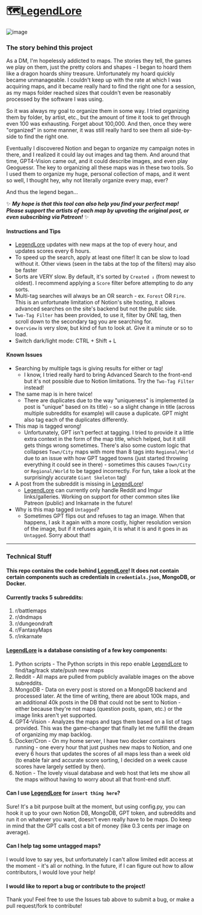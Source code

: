 # 🗺️[LegendLore](https://legendlore.notion.site/)

![image](https://github.com/EpicRandomGuy2/LegendLore/assets/163953013/929803f1-2f92-4b2d-8a4b-5d986642de60)

### The story behind this project
As a DM, I'm hopelessly addicted to maps. The stories they tell, the games we play on them, just the pretty colors and shapes - I began to hoard them like a dragon hoards shiny treasure. Unfortunately my hoard quickly became unmanageable. I couldn't keep up with the rate at which I was acquiring maps, and it became really hard to find the right one for a session, as my maps folder reached sizes that couldn't even be reasonably processed by the software I was using. 

So it was always my goal to organize them in some way. I tried organizing them by folder, by artist, etc., but the amount of time it took to get through even 100 was exhausting. Forget about 100,000. And then, once they were "organized" in some manner, it was still really hard to see them all side-by-side to find the right one.

Eventually I discovered Notion and began to organize my campaign notes in there, and I realized it could lay out images and tag them. And around that time, GPT4-Vision came out, and it could describe images, and even play Geoguessr. The key to organizing all these maps was in these two tools. So I used them to organize my huge, personal collection of maps, and it went so well, I thought hey, why not literally organize every map, ever?

And thus the legend began...

✨ _**My hope is that this tool can also help you find your perfect map! Please support the artists of each map by upvoting the original post, or even subscribing via Patreon!**_ ✨

#### Instructions and Tips

- [LegendLore](https://legendlore.notion.site/) updates with new maps at the top of every hour, and updates scores every 6 hours.
- To speed up the search, apply at least one filter! It can be slow to load without it. Other views (seen in the tabs at the top of the filters) may also be faster
- Sorts are VERY slow. By default, it's sorted by `Created ↓` (from newest to oldest). I recommend applying a `Score` filter before attempting to do any sorts.
- Multi-tag searches will always be an OR search - ex. `Forest` OR `Fire`. This is an unfortunate limitation of Notion's site hosting, it allows advanced searches on the site's backend but not the public side.
- `Two-Tag Filter` has been provided, to use it, filter by ONE tag, then scroll down to the secondary tag you are searching for.
- `Overview` is very slow, but kind of fun to look at. Give it a minute or so to load.
- Switch dark/light mode: CTRL + Shift + L

#### Known Issues
- Searching by multiple tags is giving results for either or tag!
    - I know, I tried really hard to bring Advanced Search to the front-end but it's not possible due to Notion limitations. Try the `Two-Tag Filter` instead!
- The same map is in here twice!
    - There are duplicates due to the way "uniqueness" is implemented (a post is "unique" based on its title) - so a slight change in title (across multiple subreddits for example) will cause a duplicate. GPT might also tag each of the duplicates differently.
- This map is tagged wrong!
    - Unfortunately, GPT isn't perfect at tagging. I tried to provide it a little extra context in the form of the map title, which helped, but it still gets things wrong sometimes. There's also some custom logic that collapses `Town/City` maps with more than 8 tags into `Regional/World` due to an issue with how GPT tagged towns (just started throwing everything it could see in there) - sometimes this causes `Town/City` or `Regional/World` to be tagged incorrectly. For fun, take a look at the surprisingly accurate `Giant Skeleton` tag!
- A post from the subreddit is missing in [LegendLore](https://legendlore.notion.site/)!
    - [LegendLore](https://legendlore.notion.site/) can currently only handle Reddit and Imgur links/galleries. Working on support for other common sites like Patreon (public) and Inkarnate in the future!
- Why is this map tagged `Untagged`?
    - Sometimes GPT flips out and refuses to tag an image. When that happens, I ask it again with a more costly, higher resolution version of the image, but if it refuses again, it is what it is and it goes in as `Untagged`. Sorry about that!

---

### Technical Stuff

#### This repo contains the code behind [LegendLore](https://legendlore.notion.site/)! It does not contain certain components such as credentials in `credentials.json`, MongoDB, or Docker.
#### Currently tracks 5 subreddits: 
1. r/battlemaps
2. r/dndmaps
3. r/dungeondraft
4. r/FantasyMaps
5. r/inkarnate


#### [LegendLore](https://legendlore.notion.site/) is a database consisting of a few key components:
1. Python scripts - The Python scripts in this repo enable [LegendLore](https://legendlore.notion.site/) to find/tag/track state/push new maps
2. Reddit - All maps are pulled from publicly available images on the above subreddits.
3. MongoDB - Data on every post is stored on a MongoDB backend and processed later. At the time of writing, there are about 100k maps, and an additional 40k posts in the DB that could not be sent to Notion - either because they're not maps (question posts, spam, etc.) or the image links aren't yet supported.
4. GPT4-Vision - Analyzes the maps and tags them based on a list of tags provided. This was the game-changer that finally let me fulfill the dream of organizing my map backlog.
5. Docker/Cron - On my home server, I have two docker containers running - one every hour that just pushes new maps to Notion, and one every 6 hours that updates the scores of all maps less than a week old (to enable fair and accurate score sorting, I decided on a week cause scores have largely settled by then).
6. Notion - The lovely visual database and web host that lets me show all the maps without having to worry about all that front-end stuff.

#### Can I use [LegendLore](https://legendlore.notion.site/) for `insert thing here`?
Sure! It's a bit purpose built at the moment, but using config.py, you can hook it up to your own Notion DB, MongoDB, GPT token, and subreddits and run it on whatever you want, doesn't even really have to be maps. Do keep in mind that the GPT calls cost a bit of money (like 0.3 cents per image on average).

#### Can I help tag some untagged maps?
I would love to say yes, but unfortunately I can't allow limited edit access at the moment - it's all or nothing. In the future, if I can figure out how to allow contributors, I would love your help!

#### I would like to report a bug or contribute to the project!
Thank you! Feel free to use the Issues tab above to submit a bug, or make a pull request/fork to contribute!
